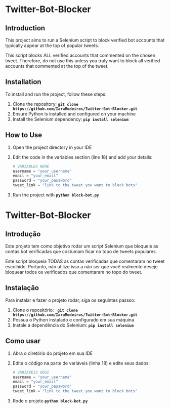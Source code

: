 
   # Twitter-Bot-Blocker
## **Introduction**
This project aims to run a Selenium script to block verified bot accounts that typically appear at the top of popular tweets.

This script blocks ALL verified accounts that commented on the chosen tweet. Therefore, do not use this unless you truly want to block all verified accounts that commented at the top of the tweet.

## **Installation**

To install and run the project, follow these steps:

1. Clone the repository: **`git clone https://github.com/IaraMedeiros/Twitter-Bot-Blocker.git`**
2. Ensure Python is installed and configured on your machine
3. Install the Selenium dependency: **`pip install selenium`**

## **How to Use**
1. Open the project directory in your IDE
2. Edit the code in the variables section (line 18) and add your details:

   ```python
   # VARIABLES HERE
   username = "your_username"
   email = "your_email"
   password = "your_password"
   tweet_link = "link to the tweet you want to block bots"
3. Run the project with **`python block-bot.py`**


# Twitter-Bot-Blocker
## **Introdução**
Este projeto tem como objetivo rodar um script Selenium que bloqueie as contas bot verificadas que costumam ficar no topo de tweets populares.

Este script bloqueia TODAS as contas verificadas que comentaram no tweet escolhido. Portanto, não utilize isso a não ser que você realmente deseje bloquear todos os verificados que comentaram no topo do tweet.

## **Instalação**

Para instalar e fazer o projeto rodar, siga os seguintes passso:

1. Clone o repositório: **` git clone https://github.com/IaraMedeiros/Twitter-Bot-Blocker.git`**
2. Possua o Python instalado e configurado em sua máquina
3. Instale a dependência do Selenium: **`pip install selenium`**

## **Como usar**
1. Abra o diretório do projeto em sua IDE
2. Edite o código na parte de variáveis (linha 18) e edite seus dados:

   ```python
   # VARIAVEIS AQUI
   username = "your_username"
   email = "your_email"
   password = "your_password"
   tweet_link = "link to the tweet you want to block bots"

3. Rode o projeto **`python block-bot.py`**



